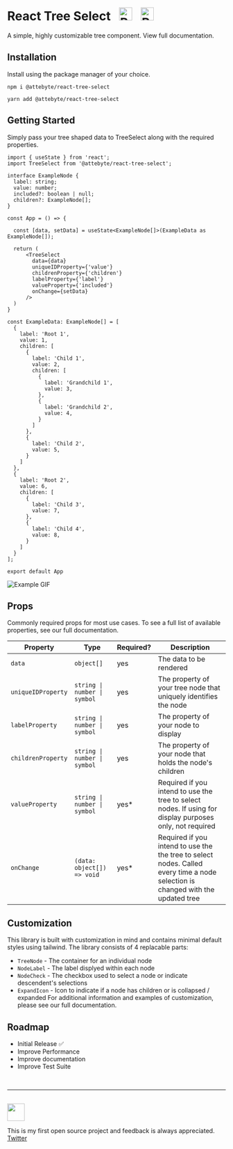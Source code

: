 # React Tree Select &nbsp;&nbsp;<img src="https://firebasestorage.googleapis.com/v0/b/attebyte-8542f.appspot.com/o/react-tree-select%2Freact.svg?alt=media&token=a2cf555d-d091-4b45-af56-6fc97062c66d" alt="React Icon" width="30" height="30" /> &nbsp; <img src="https://firebasestorage.googleapis.com/v0/b/attebyte-8542f.appspot.com/o/react-tree-select%2Ftailwind.svg?alt=media&token=7655c1f4-9525-4c53-acfa-07b4d95edb22" alt="React Icon" width="30" height="30" /> 
A simple, highly customizable tree component. View full documentation.

## Installation
Install using the package manager of your choice.

```
npm i @attebyte/react-tree-select

yarn add @attebyte/react-tree-select
```

## Getting Started

Simply pass your tree shaped data to TreeSelect along with the required properties.

```
import { useState } from 'react';
import TreeSelect from '@attebyte/react-tree-select';

interface ExampleNode {
  label: string;
  value: number;
  included?: boolean | null;
  children?: ExampleNode[];
}

const App = () => {

  const [data, setData] = useState<ExampleNode[]>(ExampleData as ExampleNode[]);

  return (
      <TreeSelect
        data={data}
        uniqueIDProperty={'value'}
        childrenProperty={'children'}
        labelProperty={'label'}
        valueProperty={'included'}
        onChange={setData}
      />
  )
}

const ExampleData: ExampleNode[] = [
  {
    label: 'Root 1',
    value: 1,
    children: [
      {
        label: 'Child 1',
        value: 2,
        children: [
          {
            label: 'Grandchild 1',
            value: 3,
          },
          {
            label: 'Grandchild 2',
            value: 4,
          }
        ]
      },
      {
        label: 'Child 2',
        value: 5,
      }
    ]
  },
  {
    label: 'Root 2',
    value: 6,
    children: [
      {
        label: 'Child 3',
        value: 7,
      },
      {
        label: 'Child 4',
        value: 8,
      }
    ]
  }
];

export default App
```

<img src="https://firebasestorage.googleapis.com/v0/b/attebyte-8542f.appspot.com/o/react-tree-select%2Ftree-select-example.gif?alt=media&token=0fb3fbaf-95b2-40d9-a065-be2e08515272" alt="Example GIF">

## Props
Commonly required props for most use cases. To see a full list of available properties, see our full documentation.

| Property | Type | Required? | Description |
| ----------- | ----------- | ----------- | ----------- |
| `data` | `object[]` | yes | The data to be rendered |
| `uniqueIDProperty` | `string \| number \| symbol` | yes | The property of your tree node that uniquely identifies the node |
| `labelProperty` | `string \| number \| symbol` | yes | The property of your node to display |
| `childrenProperty` | `string \| number \| symbol` | yes | The property of your node that holds the node's children |
| `valueProperty` | `string \| number \| symbol` | yes* | Required if you intend to use the tree to select nodes. If using for display purposes only, not required |
| `onChange` | `(data: object[]) => void` | yes* | Required if you intend to use the the tree to select nodes. Called every time a node selection is changed with the updated tree

## Customization
This library is built with customization in mind and contains minimal default styles using tailwind. The library consists of 4 replacable parts:
 - `TreeNode` - The container for an individual node
 - `NodeLabel` - The label displyed within each node
 - `NodeCheck` - The checkbox used to select a node or indicate descendent's selections
 - `ExpandIcon` - Icon to indicate if a node has children or is collapsed / expanded
 For additional information and examples of customization, please see our full documentation.

 ## Roadmap
 - Initial Release ✅
 - Improve Performance
 - Improve documentation
 - Improve Test Suite

<br/>

---

<br/>

<a href="https://www.buymeacoffee.com/tristan10" target="_blank">
  <picture>
    <source media="(prefers-color-scheme: dark)" srcset="https://firebasestorage.googleapis.com/v0/b/attebyte-8542f.appspot.com/o/react-tree-select%2Fbmc-logo-light.svg?alt=media&token=03a8ffd4-3e98-4c8e-9e7a-b8c200c92ed6">
    <img style="color: white;" src="https://firebasestorage.googleapis.com/v0/b/attebyte-8542f.appspot.com/o/react-tree-select%2Fbmc-logo.svg?alt=media&token=357749a8-a191-46de-88f4-b7783517b806" alt="Buy Me A Coffee Logo" title="Buy Me A Coffee" height="40" />
  </picture>
</a>

This is my first open source project and feedback is always appreciated. [Twitter](https://twitter.com/tristanattebery)